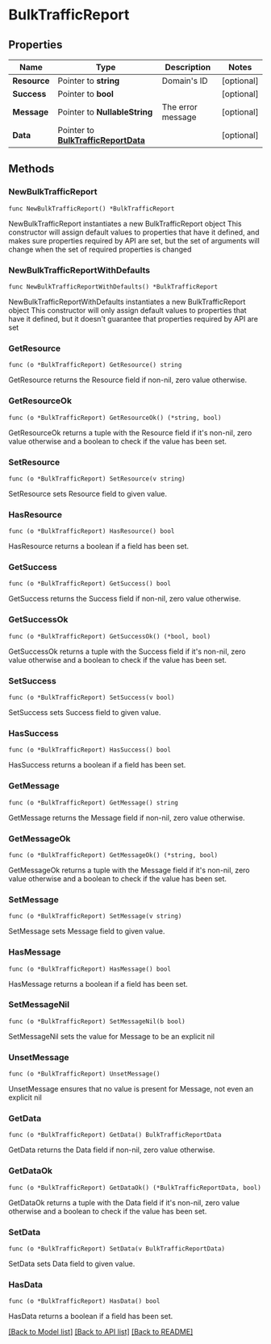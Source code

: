 # BulkTrafficReport

## Properties

Name | Type | Description | Notes
------------ | ------------- | ------------- | -------------
**Resource** | Pointer to **string** | Domain&#39;s ID | [optional] 
**Success** | Pointer to **bool** |  | [optional] 
**Message** | Pointer to **NullableString** | The error message | [optional] 
**Data** | Pointer to [**BulkTrafficReportData**](BulkTrafficReportData.md) |  | [optional] 

## Methods

### NewBulkTrafficReport

`func NewBulkTrafficReport() *BulkTrafficReport`

NewBulkTrafficReport instantiates a new BulkTrafficReport object
This constructor will assign default values to properties that have it defined,
and makes sure properties required by API are set, but the set of arguments
will change when the set of required properties is changed

### NewBulkTrafficReportWithDefaults

`func NewBulkTrafficReportWithDefaults() *BulkTrafficReport`

NewBulkTrafficReportWithDefaults instantiates a new BulkTrafficReport object
This constructor will only assign default values to properties that have it defined,
but it doesn't guarantee that properties required by API are set

### GetResource

`func (o *BulkTrafficReport) GetResource() string`

GetResource returns the Resource field if non-nil, zero value otherwise.

### GetResourceOk

`func (o *BulkTrafficReport) GetResourceOk() (*string, bool)`

GetResourceOk returns a tuple with the Resource field if it's non-nil, zero value otherwise
and a boolean to check if the value has been set.

### SetResource

`func (o *BulkTrafficReport) SetResource(v string)`

SetResource sets Resource field to given value.

### HasResource

`func (o *BulkTrafficReport) HasResource() bool`

HasResource returns a boolean if a field has been set.

### GetSuccess

`func (o *BulkTrafficReport) GetSuccess() bool`

GetSuccess returns the Success field if non-nil, zero value otherwise.

### GetSuccessOk

`func (o *BulkTrafficReport) GetSuccessOk() (*bool, bool)`

GetSuccessOk returns a tuple with the Success field if it's non-nil, zero value otherwise
and a boolean to check if the value has been set.

### SetSuccess

`func (o *BulkTrafficReport) SetSuccess(v bool)`

SetSuccess sets Success field to given value.

### HasSuccess

`func (o *BulkTrafficReport) HasSuccess() bool`

HasSuccess returns a boolean if a field has been set.

### GetMessage

`func (o *BulkTrafficReport) GetMessage() string`

GetMessage returns the Message field if non-nil, zero value otherwise.

### GetMessageOk

`func (o *BulkTrafficReport) GetMessageOk() (*string, bool)`

GetMessageOk returns a tuple with the Message field if it's non-nil, zero value otherwise
and a boolean to check if the value has been set.

### SetMessage

`func (o *BulkTrafficReport) SetMessage(v string)`

SetMessage sets Message field to given value.

### HasMessage

`func (o *BulkTrafficReport) HasMessage() bool`

HasMessage returns a boolean if a field has been set.

### SetMessageNil

`func (o *BulkTrafficReport) SetMessageNil(b bool)`

 SetMessageNil sets the value for Message to be an explicit nil

### UnsetMessage
`func (o *BulkTrafficReport) UnsetMessage()`

UnsetMessage ensures that no value is present for Message, not even an explicit nil
### GetData

`func (o *BulkTrafficReport) GetData() BulkTrafficReportData`

GetData returns the Data field if non-nil, zero value otherwise.

### GetDataOk

`func (o *BulkTrafficReport) GetDataOk() (*BulkTrafficReportData, bool)`

GetDataOk returns a tuple with the Data field if it's non-nil, zero value otherwise
and a boolean to check if the value has been set.

### SetData

`func (o *BulkTrafficReport) SetData(v BulkTrafficReportData)`

SetData sets Data field to given value.

### HasData

`func (o *BulkTrafficReport) HasData() bool`

HasData returns a boolean if a field has been set.


[[Back to Model list]](../README.md#documentation-for-models) [[Back to API list]](../README.md#documentation-for-api-endpoints) [[Back to README]](../README.md)


